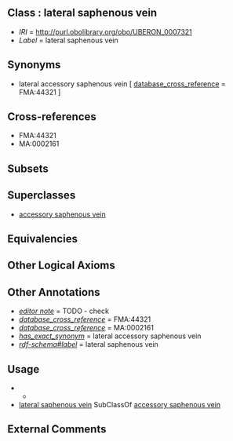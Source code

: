 
## Class : lateral saphenous vein

 * *IRI* = http://purl.obolibrary.org/obo/UBERON_0007321
 * *Label* = lateral saphenous vein

## Synonyms

 * lateral accessory saphenous vein [ [database_cross_reference](../../ef/oboInOwl#hasDbXref.md) = FMA:44321 ]

## Cross-references

 * FMA:44321
 * MA:0002161

## Subsets


## Superclasses

 * [accessory saphenous vein](../../UBERON/45/UBERON_0013145.md)

## Equivalencies


## Other Logical Axioms


## Other Annotations

 * *[editor note](../../IAO/16/IAO_0000116.md)* = TODO - check
 * *[database_cross_reference](../../ef/oboInOwl#hasDbXref.md)* = FMA:44321
 * *[database_cross_reference](../../ef/oboInOwl#hasDbXref.md)* = MA:0002161
 * *[has_exact_synonym](../../ym/oboInOwl#hasExactSynonym.md)* = lateral accessory saphenous vein
 * *[rdf-schema#label](../../el/rdf-schema#label.md)* = lateral saphenous vein

## Usage

 * -
 * [lateral saphenous vein](../../UBERON/21/UBERON_0007321.md) SubClassOf [accessory saphenous vein](../../UBERON/45/UBERON_0013145.md)

## External Comments

